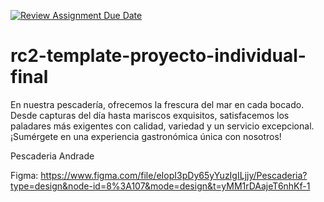 [![Review Assignment Due Date](https://classroom.github.com/assets/deadline-readme-button-24ddc0f5d75046c5622901739e7c5dd533143b0c8e959d652212380cedb1ea36.svg)](https://classroom.github.com/a/xq5TwZF7)
# rc2-template-proyecto-individual-final

En nuestra pescadería, ofrecemos la frescura del mar en cada bocado. Desde capturas del día hasta mariscos exquisitos, satisfacemos los paladares más exigentes con calidad, variedad y un servicio excepcional. ¡Sumérgete en una experiencia gastronómica única con nosotros!

Pescaderia Andrade


Figma: https://www.figma.com/file/eIopI3pDy65yYuzIgILjjy/Pescaderia?type=design&node-id=8%3A107&mode=design&t=yMM1rDAajeT6nhKf-1
